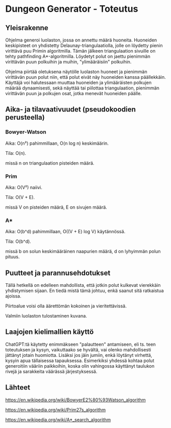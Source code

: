 # Dungeon Generator - Toteutus

## Yleisrakenne

Ohjelma generoi luolaston, jossa on annettu määrä huoneita. Huoneiden keskipisteet on yhdistetty Delaunay-triangulaatiolla, jolle on löydetty pienin virittävä puu Primin algoritmilla. Tämän jälkeen triangulaation sivuille on tehty pathfinding A*-algoritmilla. Löydetyt polut on jaettu pienimmän virittävän puun polkuihin ja muihin, "ylimääräisiin" polkuihin.

Ohjelma piirtää oletuksena näytölle luolaston huoneet ja pienimmän virittävän puun polut niin, että polut eivät näy huoneiden kanssa päällekkäin. Käyttäjä voi halutessaan muuttaa huoneiden ja ylimääräisten polkujen määrää dynaamisesti, sekä näyttää tai piilottaa triangulaation, pienimmän virittävän puun ja polkujen osat, jotka menevät huoneiden päälle. 

## Aika- ja tilavaativuudet (pseudokoodien perusteella)

### Bowyer-Watson
Aika: O(n²) pahimmillaan, O(n log n) keskimäärin.

Tila: O(n).

missä n on triangulaation pisteiden määrä.

### Prim

Aika: O(V²) naiivi.

Tila: O(V + E).

missä V on pisteiden määrä, E on sivujen määrä.

### A*

Aika: O(b^d) pahimmillaan, O((V + E) log V) käytännössä.

Tila: O(b^d).

missä b on solun keskimääräinen naapurien määrä, d on lyhyimmän polun pituus.

## Puutteet ja parannusehdotukset

Tällä hetkellä on edelleen mahdollista, että jotkin polut kulkevat vierekkäin yhdistymisen sijaan. En tiedä mistä tämä johtuu, enkä saanut sitä ratkaistua ajoissa.

Piirtoalue voisi olla äärettömän kokoinen ja vieritettävissä.

Valmiin luolaston tulostaminen kuvana.

## Laajojen kielimallien käyttö

ChatGPT:tä käytetty enimmäkseen "palautteen" antamiseen, eli ts. teen toteutuksen ja kysyn, vaikuttaako se hyvältä, vai olenko mahdollisesti jättänyt jotain huomiotta. Lisäksi jos jäin jumiin, enkä löytänyt virhettä, kysyin apua tällaisessa tapauksessa. Esimerkiksi yhdessä kohtaa polut generoitiin vääriin paikkoihin, koska olin vahingossa käyttänyt taulukon rivejä ja sarakkeita väärässä järjestyksessä.

## Lähteet

https://en.wikipedia.org/wiki/BowyerE2%80%93Watson_algorithm

https://en.wikipedia.org/wiki/Prim27s_algorithm

https://en.wikipedia.org/wiki/A*_search_algorithm